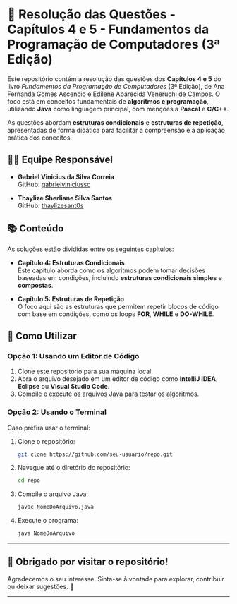 # 📘 **Resolução das Questões - Capítulos 4 e 5 - Fundamentos da Programação de Computadores (3ª Edição)**

Este repositório contém a resolução das questões dos **Capítulos 4 e 5** do livro *Fundamentos da Programação de Computadores* (3ª Edição), de Ana Fernanda Gomes Ascencio e Edilene Aparecida Veneruchi de Campos. O foco está em conceitos fundamentais de **algoritmos e programação**, utilizando **Java** como linguagem principal, com menções a **Pascal** e **C/C++**.

As questões abordam **estruturas condicionais** e **estruturas de repetição**, apresentadas de forma didática para facilitar a compreensão e a aplicação prática dos conceitos.

## 👨‍💻 **Equipe Responsável**

- **Gabriel Vinicius da Silva Correia**  
  GitHub: [gabrielviniciussc](https://github.com/gabrielviniciussc)

- **Thaylize Sherliane Silva Santos**  
  GitHub: [thaylizesant0s](https://github.com/thaylizesant0s)

## 📚 **Conteúdo**

As soluções estão divididas entre os seguintes capítulos:

- **Capítulo 4: Estruturas Condicionais**  
  Este capítulo aborda como os algoritmos podem tomar decisões baseadas em condições, incluindo **estruturas condicionais simples** e **compostas**.

- **Capítulo 5: Estruturas de Repetição**  
  O foco aqui são as estruturas que permitem repetir blocos de código com base em condições, como os loops **FOR**, **WHILE** e **DO-WHILE**.

## 🔧 **Como Utilizar**

### Opção 1: Usando um Editor de Código

1. Clone este repositório para sua máquina local.
2. Abra o arquivo desejado em um editor de código como **IntelliJ IDEA**, **Eclipse** ou **Visual Studio Code**.
3. Compile e execute os arquivos Java para testar os algoritmos.

### Opção 2: Usando o Terminal

Caso prefira usar o terminal:

1. Clone o repositório:

    ```bash
    git clone https://github.com/seu-usuario/repo.git
    ```

2. Navegue até o diretório do repositório:

    ```bash
    cd repo
    ```

3. Compile o arquivo Java:

    ```bash
    javac NomeDoArquivo.java
    ```

4. Execute o programa:

    ```bash
    java NomeDoArquivo
    ```
    
---

## 💬 **Obrigado por visitar o repositório!**

Agradecemos o seu interesse. Sinta-se à vontade para explorar, contribuir ou deixar sugestões. 🙂

---


